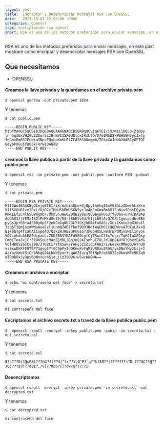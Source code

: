 ```yaml
---
layout: post
title:  Encriptar y Desencriptar Mensajes RSA con OPENSSL
date:   2017-10-01 12:00:00 -0000
categories: Openssl
tags: encriptacion rsa opnssl
short: RSA es uno de los metodos preferidos para enviar mensajes, en este post mostrare como encriptar y desencriptar mensajes RSA con OpenSSL.
---
```


RSA es uno de los metodos preferidos para enviar mensajes, en este post mostrare como encriptar y desencriptar mensajes RSA con OpenSSL.

## Que necesitamos
* OPENSSL: 

#### Creamos la llave privada y la guardamos en el archivo private.pem 
```terminal
$ openssl genrsa -out private.pem 1024
```

Y tenemos
```terminal
$ cat public.pem

-----BEGIN PUBLIC KEY-----
MIGfMA0GCSqGSIb3DQEBAQUAA4GNADCBiQKBgQCvjq6TEI/iX/mzLihQLo+Zj0py
lnnhqI6xV9ZGLzZUwr5LzHrmVII5X0UDlcxIRxLfO/O7eIMbUSkPWHSGN5ycJx4p
JnGmxBm8R1FuNiuSDpsEQyUnKmKLEfZC4l6SO8mgmb/7OkpGnJew02OdB2y8ETQC
Qeypk0GujYB06x+urwIDAQAB
-----END PUBLIC KEY-----
```

#### creamos la llave publica a partir de la llave privada y la guardamos como public.pem

```terminal
$ openssl rsa -in private.pem -out public.pem -outform PEM -pubout
```
Y tenemos 
```
$ cat private.pem

-----BEGIN RSA PRIVATE KEY-----
MIICWwIBAAKBgQCvjq6TEI/iX/mzLihQLo+Zj0pylnnhqI6xV9ZGLzZUwr5LzHrm
VII5X0UDlcxIRxLfO/O7eIMbUSkPWHSGN5ycJx4pJnGmxBm8R1FuNiuSDpsEQyUn
KmKLEfZC4l6SO8mgmb/7OkpGnJew02OdB2y8ETQCQeypk0GujYB06x+urwIDAQAB
AoGAS1/tYEMaI82lPeMxd8ul5/53rl8hEVv3d/kIjLW0lAvQ/GZc1guupcdbsEBe
pyGs3p+08+a4E8By6p3F2eKCoGq0b7GLYfCKjhOAxFaOASc/XLs1KncubgX36uil
3zq6T3QmIazAWNuAueEzljUnmQZADlTbn39O93RdtWqEMCECQQDWvsATUYuLXk+Q
EI+bQTg4fIahAlCxpq4D7QZk2HJREYuPnGIo73k6oHX5Lw9UrEPdMiv5H1l1nyos
VO7imhdnAkEA0UipaoLcZDKtBSSYKAEd580LpfCjTRwcC75xTuqx/TqHJIuXAOxp
FmbCTeaIx1Cr5kOOSuUcMaoZEMBL28gJeQJAEsnhuE78LJd10p8AUY8lQhvzE4dG
VCTHOOS2GICvj9Q/J7OBCx/YtX5wk/rAFqJz1ZicLFHH2/ivEe3kcMMWpQJAYnU8
vs8xwDHXFERTEP71gsgEYt0C9pPy3dOKmwXvFqMiUR8au2R9S/ysDNoYHyzksj+2
AaYnzXWotSjCh3NkgQJALhNkEyorYLqWG2Ia/g7EfNpM/qS8DI2sObovMFe9KZq9
oTR0bBxJy8pv60Noxuc451eLjizJ509K+wlwcAD8NA==
-----END RSA PRIVATE KEY-----
```

#### Creamos el archivo a encriptar

```terminal
$ echo 'mi contraseña del face' > secreto.txt
```
Y tenemos
```terminal
$ cat secreto.txt

mi contraseña del face
```

#### Encriptamos el archivo secreto.txt a travez de la llave publica public.pem

```terminal
$  openssl rsautl -encrypt -inkey public.pem -pubin -in secreto.txt -out secreto.ssl
```

Y tenemos
```terminal
$ cat secreto.ssl
	
8?c???D)?@cF&1???Ǳ?????$[^fr??Y,G"P?`д??U?8Л??|???????˧?D_???SC??@??J0:???z?!?)d8z?,/v[??0bb?{]?ow?u??ִ?:?I
```

#### Desencriptamos
```terminal
$ openssl rsautl -decrypt -inkey private.pem -in secreto.ssl -out decrypted.txt
```

Y tenemos
```terminal
$ cat decrypted.txt

mi contraseña del face
```
